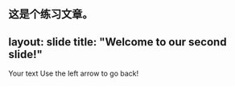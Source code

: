 这是个练习文章。
---
layout: slide
title: "Welcome to our second slide!"
---
Your text
Use the left arrow to go back!
